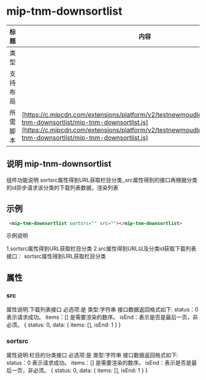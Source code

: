 # mip-tnm-downsortlist

标题|内容
----|----
类型|
支持布局|
所需脚本| [https://c.mipcdn.com/extensions/platform/v2/testnewmoudle7.no2.35nic.com/mip-tnm-downsortlist/mip-tnm-downsortlist.js](https://c.mipcdn.com/extensions/platform/v2/testnewmoudle7.no2.35nic.com/mip-tnm-downsortlist/mip-tnm-downsortlist.js)

## 说明 mip-tnm-downsortlist

组件功能说明 sortsrc属性得到URL获取栏目分类,,src属性得到的接口再根据分类的id异步请求该分类的下载列表数据，渲染列表

## 示例

```html
 <mip-tnm-downsortlist sortsrc="" src=""></mip-tnm-downsortlist>
````
示例说明

1.sortsrc属性得到URL获取栏目分类
2.src属性得到URL以及分类id获取下载列表接口：
sortsrc属性得到URL获取栏目分类

## 属性

### src

属性说明:下载列表接口
必选项:是
类型:字符串
接口数据返回格式如下:
status：0 表示请求成功。
items：[] 是需要渲染的数序。
isEnd：表示是否是最后一页，非必须。
{
    status: 0,
    data: {
        items: [],
        isEnd: 1
    }
}
### sortsrc

属性说明:栏目的分类接口
必选项:是
类型:字符串
接口数据返回格式如下:
status：0 表示请求成功。
items：[] 是需要渲染的数序。
isEnd：表示是否是最后一页，非必须。
{
    status: 0,
    data: {
        items: [],
        isEnd: 1
    }
}